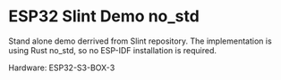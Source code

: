 # ESP32 Slint Demo no_std

Stand alone demo derrived from Slint repository.
The implementation is using Rust no_std, so no ESP-IDF installation is required.

Hardware: ESP32-S3-BOX-3

